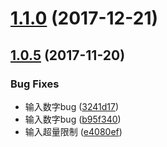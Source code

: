 <a name="1.1.0"></a>
# [1.1.0](https://github.com/tinper-bee/bee-input-number/compare/1.0.5...1.1.0) (2017-12-21)



<a name="1.0.5"></a>
## [1.0.5](https://github.com/tinper-bee/bee-input-number/compare/b95f340...1.0.5) (2017-11-20)


### Bug Fixes

* 输入数字bug ([3241d17](https://github.com/tinper-bee/bee-input-number/commit/3241d17))
* 输入数字bug ([b95f340](https://github.com/tinper-bee/bee-input-number/commit/b95f340))
* 输入超量限制 ([e4080ef](https://github.com/tinper-bee/bee-input-number/commit/e4080ef))



